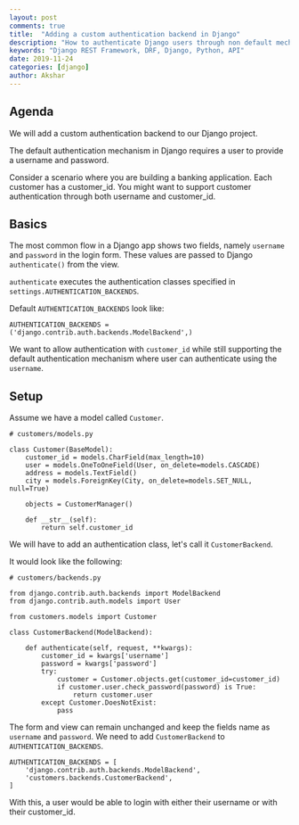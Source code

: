 ```yaml
---
layout: post
comments: true
title:  "Adding a custom authentication backend in Django"
description: "How to authenticate Django users through non default mechanism"
keywords: "Django REST Framework, DRF, Django, Python, API"
date: 2019-11-24
categories: [django]
author: Akshar
---
```


## Agenda

We will add a custom authentication backend to our Django project.

The default authentication mechanism in Django requires a user to provide a username and password.

Consider a scenario where you are building a banking application. Each customer has a customer_id. You might want to support customer authentication through both username and customer_id.

## Basics

The most common flow in a Django app shows two fields, namely `username` and `password`  in the login form. These values are passed to Django `authenticate()` from the view.

`authenticate` executes the authentication classes specified in `settings.AUTHENTICATION_BACKENDS`.

Default `AUTHENTICATION_BACKENDS` look like:

    AUTHENTICATION_BACKENDS = ('django.contrib.auth.backends.ModelBackend',)

We want to allow authentication with `customer_id` while still supporting the default authentication mechanism where user can authenticate using the `username`.

## Setup

Assume we have a model called `Customer`.

    # customers/models.py

    class Customer(BaseModel):
        customer_id = models.CharField(max_length=10)
        user = models.OneToOneField(User, on_delete=models.CASCADE)
        address = models.TextField()
        city = models.ForeignKey(City, on_delete=models.SET_NULL, null=True)

        objects = CustomerManager()

        def __str__(self):
            return self.customer_id

We will have to add an authentication class, let's call it `CustomerBackend`.

It would look like the following:

    # customers/backends.py

    from django.contrib.auth.backends import ModelBackend
    from django.contrib.auth.models import User

    from customers.models import Customer

    class CustomerBackend(ModelBackend):

        def authenticate(self, request, **kwargs):
            customer_id = kwargs['username']
            password = kwargs['password']
            try:
                customer = Customer.objects.get(customer_id=customer_id)
                if customer.user.check_password(password) is True:
                    return customer.user
            except Customer.DoesNotExist:
                pass

The form and view can remain unchanged and keep the fields name as `username` and `password`. We need to add `CustomerBackend` to `AUTHENTICATION_BACKENDS`.

    AUTHENTICATION_BACKENDS = [
        'django.contrib.auth.backends.ModelBackend',
        'customers.backends.CustomerBackend',
    ]

With this, a user would be able to login with either their username or with their customer_id.
